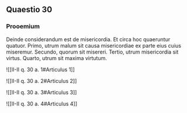 ## Quaestio 30

### Prooemium

Deinde considerandum est de misericordia. Et circa hoc quaeruntur quatuor. Primo, utrum malum sit causa misericordiae ex parte eius cuius miseremur. Secundo, quorum sit misereri. Tertio, utrum misericordia sit virtus. Quarto, utrum sit maxima virtutum.

![[II-II q. 30 a. 1#Articulus 1]]

![[II-II q. 30 a. 2#Articulus 2]]

![[II-II q. 30 a. 3#Articulus 3]]

![[II-II q. 30 a. 4#Articulus 4]]

